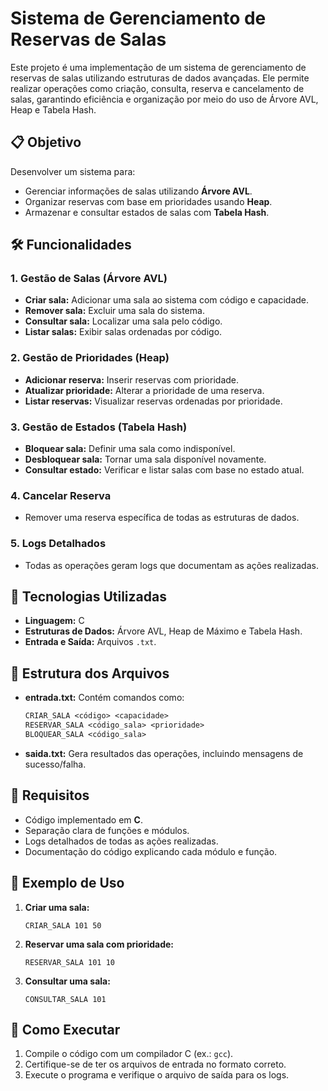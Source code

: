 # Sistema de Gerenciamento de Reservas de Salas

Este projeto é uma implementação de um sistema de gerenciamento de reservas de salas utilizando estruturas de dados avançadas. Ele permite realizar operações como criação, consulta, reserva e cancelamento de salas, garantindo eficiência e organização por meio do uso de Árvore AVL, Heap e Tabela Hash.

## 📋 Objetivo

Desenvolver um sistema para:
- Gerenciar informações de salas utilizando **Árvore AVL**.
- Organizar reservas com base em prioridades usando **Heap**.
- Armazenar e consultar estados de salas com **Tabela Hash**.

## 🛠 Funcionalidades

### 1. Gestão de Salas (Árvore AVL)
- **Criar sala:** Adicionar uma sala ao sistema com código e capacidade.
- **Remover sala:** Excluir uma sala do sistema.
- **Consultar sala:** Localizar uma sala pelo código.
- **Listar salas:** Exibir salas ordenadas por código.

### 2. Gestão de Prioridades (Heap)
- **Adicionar reserva:** Inserir reservas com prioridade.
- **Atualizar prioridade:** Alterar a prioridade de uma reserva.
- **Listar reservas:** Visualizar reservas ordenadas por prioridade.

### 3. Gestão de Estados (Tabela Hash)
- **Bloquear sala:** Definir uma sala como indisponível.
- **Desbloquear sala:** Tornar uma sala disponível novamente.
- **Consultar estado:** Verificar e listar salas com base no estado atual.

### 4. Cancelar Reserva
- Remover uma reserva específica de todas as estruturas de dados.

### 5. Logs Detalhados
- Todas as operações geram logs que documentam as ações realizadas.

## 🚀 Tecnologias Utilizadas
- **Linguagem:** C
- **Estruturas de Dados:** Árvore AVL, Heap de Máximo e Tabela Hash.
- **Entrada e Saída:** Arquivos `.txt`.

## 📂 Estrutura dos Arquivos

- **entrada.txt:** Contém comandos como:
  ```txt
  CRIAR_SALA <código> <capacidade>
  RESERVAR_SALA <código_sala> <prioridade>
  BLOQUEAR_SALA <código_sala>
  ```
- **saida.txt:** Gera resultados das operações, incluindo mensagens de sucesso/falha.

## 📝 Requisitos

- Código implementado em **C**.
- Separação clara de funções e módulos.
- Logs detalhados de todas as ações realizadas.
- Documentação do código explicando cada módulo e função.

## 🎯 Exemplo de Uso

1. **Criar uma sala:**
   ```
   CRIAR_SALA 101 50
   ```
2. **Reservar uma sala com prioridade:**
   ```
   RESERVAR_SALA 101 10
   ```
3. **Consultar uma sala:**
   ```
   CONSULTAR_SALA 101
   ```

## 📖 Como Executar

1. Compile o código com um compilador C (ex.: `gcc`).
2. Certifique-se de ter os arquivos de entrada no formato correto.
3. Execute o programa e verifique o arquivo de saída para os logs.
